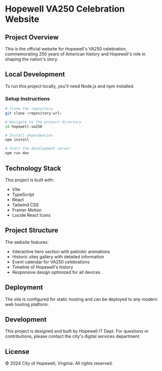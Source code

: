 
# Hopewell VA250 Celebration Website

## Project Overview

This is the official website for Hopewell's VA250 celebration, commemorating 250 years of American history and Hopewell's role in shaping the nation's story.

## Local Development

To run this project locally, you'll need Node.js and npm installed.

### Setup Instructions

```sh
# Clone the repository
git clone <repository-url>

# Navigate to the project directory
cd hopewell-va250

# Install dependencies
npm install

# Start the development server
npm run dev
```

## Technology Stack

This project is built with:

- Vite
- TypeScript
- React
- Tailwind CSS
- Framer Motion
- Lucide React Icons

## Project Structure

The website features:
- Interactive hero section with patriotic animations
- Historic sites gallery with detailed information
- Event calendar for VA250 celebrations
- Timeline of Hopewell's history
- Responsive design optimized for all devices

## Deployment

The site is configured for static hosting and can be deployed to any modern web hosting platform.

## Development

This project is designed and built by Hopewell IT Dept. For questions or contributions, please contact the city's digital services department.

## License

© 2024 City of Hopewell, Virginia. All rights reserved.
